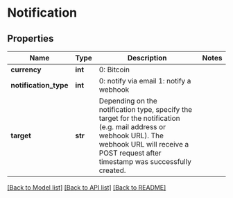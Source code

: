 # Notification

## Properties
Name | Type | Description | Notes
------------ | ------------- | ------------- | -------------
**currency** | **int** | 0: Bitcoin | 
**notification_type** | **int** | 0: notify via email  1: notify a webhook | 
**target** | **str** | Depending on the notification type, specify the target for the notification (e.g. mail address or webhook URL). The webhook URL will receive a POST request after timestamp was successfully created. | 

[[Back to Model list]](../README.md#documentation-for-models) [[Back to API list]](../README.md#documentation-for-api-endpoints) [[Back to README]](../README.md)


